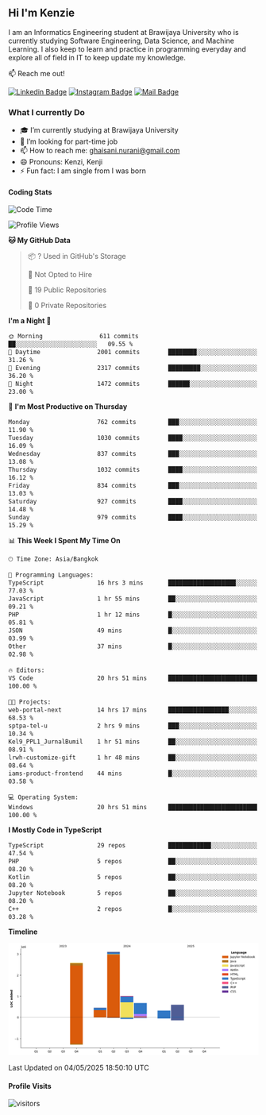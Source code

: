 ## Hi I'm Kenzie


I am an Informatics Engineering student at Brawijaya University who is currently studying Software Engineering, Data Science, and Machine Learning. I also keep to learn and practice in programming everyday and explore all of field in IT to keep update my knowledge.

:mailbox: Reach me out!

[![Linkedin Badge](https://img.shields.io/badge/-Kenzie_Taqiyassar-0e76a8?style=flat&labelColor=0e76a8&logo=linkedin&logoColor=white)](https://www.linkedin.com/in/kenzie-taqiyassar-37458b1aa/) 
[![Instagram Badge](https://img.shields.io/badge/-@__kenziehh_-e84393?style=flat&labelColor=e84393&logo=instagram&logoColor=white)](https://www.instagram.com/_kenziehh/) 
[![Mail Badge](https://img.shields.io/badge/-ghaisani.nurani-c0392b?style=flat&labelColor=c0392b&logo=gmail&logoColor=white)](mailto:ghaisani.nurani@gmail.com)

### What I currently Do

- 🎓 I’m currently studying at Brawijaya University
- 💼 I’m looking for part-time job
- 📫 How to reach me: ghaisani.nurani@gmail.com
- 😄 Pronouns: Kenzi, Kenji
- ⚡ Fun fact: I am single from I was born

#### Coding Stats
<!--START_SECTION:waka-->
![Code Time](http://img.shields.io/badge/Code%20Time-1%2C249%20hrs%2010%20mins-blue)

![Profile Views](http://img.shields.io/badge/Profile%20Views-0-blue)

**🐱 My GitHub Data** 

> 📦 ? Used in GitHub's Storage 
 > 
> 🚫 Not Opted to Hire
 > 
> 📜 19 Public Repositories 
 > 
> 🔑 0 Private Repositories 
 > 
**I'm a Night 🦉** 

```text
🌞 Morning                611 commits         ██░░░░░░░░░░░░░░░░░░░░░░░   09.55 % 
🌆 Daytime                2001 commits        ████████░░░░░░░░░░░░░░░░░   31.26 % 
🌃 Evening                2317 commits        █████████░░░░░░░░░░░░░░░░   36.20 % 
🌙 Night                  1472 commits        ██████░░░░░░░░░░░░░░░░░░░   23.00 % 
```
📅 **I'm Most Productive on Thursday** 

```text
Monday                   762 commits         ███░░░░░░░░░░░░░░░░░░░░░░   11.90 % 
Tuesday                  1030 commits        ████░░░░░░░░░░░░░░░░░░░░░   16.09 % 
Wednesday                837 commits         ███░░░░░░░░░░░░░░░░░░░░░░   13.08 % 
Thursday                 1032 commits        ████░░░░░░░░░░░░░░░░░░░░░   16.12 % 
Friday                   834 commits         ███░░░░░░░░░░░░░░░░░░░░░░   13.03 % 
Saturday                 927 commits         ████░░░░░░░░░░░░░░░░░░░░░   14.48 % 
Sunday                   979 commits         ████░░░░░░░░░░░░░░░░░░░░░   15.29 % 
```


📊 **This Week I Spent My Time On** 

```text
🕑︎ Time Zone: Asia/Bangkok

💬 Programming Languages: 
TypeScript               16 hrs 3 mins       ███████████████████░░░░░░   77.03 % 
JavaScript               1 hr 55 mins        ██░░░░░░░░░░░░░░░░░░░░░░░   09.21 % 
PHP                      1 hr 12 mins        █░░░░░░░░░░░░░░░░░░░░░░░░   05.81 % 
JSON                     49 mins             █░░░░░░░░░░░░░░░░░░░░░░░░   03.99 % 
Other                    37 mins             █░░░░░░░░░░░░░░░░░░░░░░░░   02.98 % 

🔥 Editors: 
VS Code                  20 hrs 51 mins      █████████████████████████   100.00 % 

🐱‍💻 Projects: 
web-portal-next          14 hrs 17 mins      █████████████████░░░░░░░░   68.53 % 
sptpa-tel-u              2 hrs 9 mins        ███░░░░░░░░░░░░░░░░░░░░░░   10.34 % 
Kel9_PPL1_JurnalBumil    1 hr 51 mins        ██░░░░░░░░░░░░░░░░░░░░░░░   08.91 % 
lrwh-customize-gift      1 hr 48 mins        ██░░░░░░░░░░░░░░░░░░░░░░░   08.64 % 
iams-product-frontend    44 mins             █░░░░░░░░░░░░░░░░░░░░░░░░   03.58 % 

💻 Operating System: 
Windows                  20 hrs 51 mins      █████████████████████████   100.00 % 
```

**I Mostly Code in TypeScript** 

```text
TypeScript               29 repos            ████████████░░░░░░░░░░░░░   47.54 % 
PHP                      5 repos             ██░░░░░░░░░░░░░░░░░░░░░░░   08.20 % 
Kotlin                   5 repos             ██░░░░░░░░░░░░░░░░░░░░░░░   08.20 % 
Jupyter Notebook         5 repos             ██░░░░░░░░░░░░░░░░░░░░░░░   08.20 % 
C++                      2 repos             █░░░░░░░░░░░░░░░░░░░░░░░░   03.28 % 
```



**Timeline**

![Lines of Code chart](https://raw.githubusercontent.com/kenziehh/kenziehh/master/assets/bar_graph.png)


 Last Updated on 04/05/2025 18:50:10 UTC
<!--END_SECTION:waka-->


#### Profile Visits

![visitors](https://visitor-badge.glitch.me/badge?page_id=kenziehh.kenziehh)





